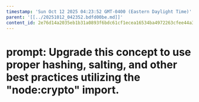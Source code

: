 ```yaml
---
timestamp: 'Sun Oct 12 2025 04:23:52 GMT-0400 (Eastern Daylight Time)'
parent: '[[../20251012_042352.bdfd00be.md]]'
content_id: 2e76d14a2035eb1b31a0893f6bdc61cf1ecea16534ba4972263cfee44a30b2d4
---
```


# prompt: Upgrade this concept to use proper hashing, salting, and other best practices utilizing the "node:crypto" import.
